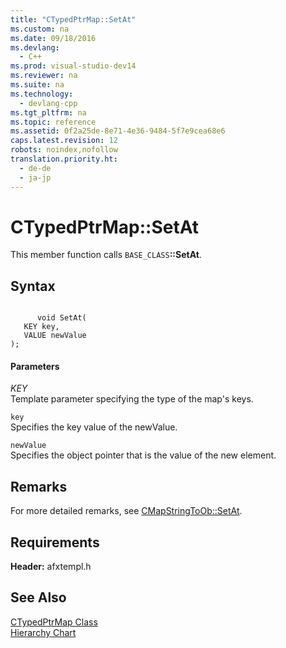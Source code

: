 ```yaml
---
title: "CTypedPtrMap::SetAt"
ms.custom: na
ms.date: 09/18/2016
ms.devlang: 
  - C++
ms.prod: visual-studio-dev14
ms.reviewer: na
ms.suite: na
ms.technology: 
  - devlang-cpp
ms.tgt_pltfrm: na
ms.topic: reference
ms.assetid: 0f2a25de-8e71-4e36-9484-5f7e9cea68e6
caps.latest.revision: 12
robots: noindex,nofollow
translation.priority.ht: 
  - de-de
  - ja-jp
---
```

# CTypedPtrMap::SetAt
This member function calls `BASE_CLASS`**::SetAt**.  
  
## Syntax  
  
```  
  
      void SetAt(  
   KEY key,  
   VALUE newValue   
);  
```  
  
#### Parameters  
 *KEY*  
 Template parameter specifying the type of the map's keys.  
  
 `key`  
 Specifies the key value of the newValue.  
  
 `newValue`  
 Specifies the object pointer that is the value of the new element.  
  
## Remarks  
 For more detailed remarks, see [CMapStringToOb::SetAt](../vs140/CMapStringToOb--SetAt.md).  
  
## Requirements  
 **Header:** afxtempl.h  
  
## See Also  
 [CTypedPtrMap Class](../vs140/CTypedPtrMap-Class.md)   
 [Hierarchy Chart](../vs140/Hierarchy-Chart.md)